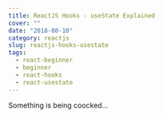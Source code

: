 ```yaml
---
title: ReactJS Hooks - useState Explained
cover: ""
date: "2018-08-10"
category: reactjs
slug: reactjs-hooks-usestate
tags:
  - react-beginner
  - beginner
  - react-hooks
  - react-usestate
---
```


Something is being coocked...
<!--stackedit_data:
eyJoaXN0b3J5IjpbLTE5Mjg5NDg0MzFdfQ==
-->